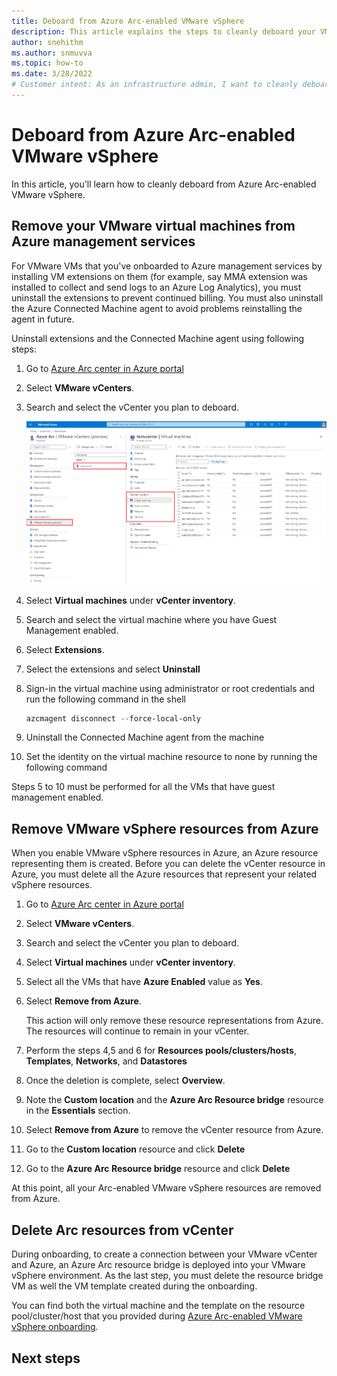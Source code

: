 ```yaml
---
title: Deboard from Azure Arc-enabled VMware vSphere
description: This article explains the steps to cleanly deboard your VMware vCenter from Azure Arc-enabled VMware vSphere and delete related Azure Arc resources from Azure.
author: snehithm
ms.author: snmuvva
ms.topic: how-to 
ms.date: 3/28/2022
# Customer intent: As an infrastructure admin, I want to cleanly deboard my VMware vCenter from Azure Arc-enabled VMware vSphere.
---
```


# Deboard from Azure Arc-enabled VMware vSphere

In this article, you'll learn how to cleanly deboard from Azure Arc-enabled VMware vSphere.

## Remove your VMware virtual machines from Azure management services

For VMware VMs that you've onboarded to Azure management services by installing VM extensions on them (for example, say MMA extension was installed to collect and send logs to an Azure Log Analytics), you must uninstall the extensions to prevent continued billing. You must also uninstall the Azure Connected Machine agent to avoid problems reinstalling the agent in future.

Uninstall extensions and the Connected Machine agent using following steps:

1. Go to [Azure Arc center in Azure portal](https://portal.azure.com/#blade/Microsoft_Azure_HybridCompute/AzureArcCenterBlade/overview)

2. Select **VMware vCenters**.

3. Search and select the vCenter you plan to deboard.

    ![Browse your VMware Inventory ](./media/browse-vmware-inventory.png)

4. Select **Virtual machines** under **vCenter inventory**.

5. Search and select the virtual machine where you have Guest Management enabled.

6. Select **Extensions**.

7. Select the extensions and select **Uninstall**

8. Sign-in the virtual machine using administrator or root credentials and run the following command in the shell

    ```powershell
    azcmagent disconnect --force-local-only
    ```

9. Uninstall the Connected Machine agent from the machine

10. Set the identity on the virtual machine resource to none by running the following command

Steps 5 to 10 must be performed for all the VMs that have guest management enabled.

## Remove VMware vSphere resources from Azure

When you enable VMware vSphere resources in Azure, an Azure resource representing them is created. Before you can delete the vCenter resource in Azure, you must delete all the Azure resources that represent your related vSphere resources.

1. Go to [Azure Arc center in Azure portal](https://portal.azure.com/#blade/Microsoft_Azure_HybridCompute/AzureArcCenterBlade/overview)

2. Select **VMware vCenters**.

3. Search and select the vCenter you plan to deboard.

4. Select **Virtual machines** under **vCenter inventory**.

5. Select all the VMs that have **Azure Enabled** value as **Yes**.

6. Select **Remove from Azure**.

    This action will only remove these resource representations from Azure. The resources will continue to remain in your vCenter.

7. Perform the steps 4,5 and 6 for **Resources pools/clusters/hosts**, **Templates**, **Networks**, and **Datastores**

8. Once the deletion is complete, select **Overview**.

9. Note the **Custom location** and the **Azure Arc Resource bridge** resource in the **Essentials** section.

10. Select **Remove from Azure** to remove the vCenter resource from Azure.

11. Go to the **Custom location** resource and click **Delete**

12. Go to the **Azure Arc Resource bridge** resource and click **Delete**

At this point, all your Arc-enabled VMware vSphere resources are removed from Azure.

## Delete Arc resources from vCenter

During onboarding, to create a connection between your VMware vCenter and Azure, an Azure Arc resource bridge is deployed into your VMware vSphere environment. As the last step, you must delete the resource bridge VM as well the VM template created during the onboarding.

You can find both the virtual machine and the template on the resource pool/cluster/host that you provided during [Azure Arc-enabled VMware vSphere onboarding](quick-start-connect-vcenter-to-arc-using-script.md).

## Next steps
